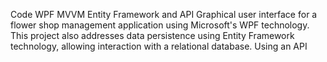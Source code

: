 Code WPF MVVM Entity Framework and API
Graphical user interface for a flower shop management application using Microsoft's WPF technology. This project also addresses data persistence using Entity Framework technology, allowing interaction with a relational database. Using an API
